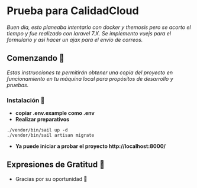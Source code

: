 # Prueba para CalidadCloud

_Buen dia, esto planeaba intentarlo con docker y themosis pero se acorto el tiempo y fue realizado con laravel 7.X. Se implemento vuejs para el formulario y asi hacer un ajax para el envio de correos._

## Comenzando 🚀

_Estas instrucciones te permitirán obtener una copia del proyecto en funcionamiento en tu máquina local para propósitos de desarrollo y pruebas._

### Instalación 🔧

* **copiar .env.example  como .env**
* **Realizar preparativos**
```
./vendor/bin/sail up -d
./vendor/bin/sail artisan migrate

```

* **Ya puede iniciar a probar el proyecto http://localhost:8000/**

## Expresiones de Gratitud 🎁

* Gracias por su oportunidad 📢 